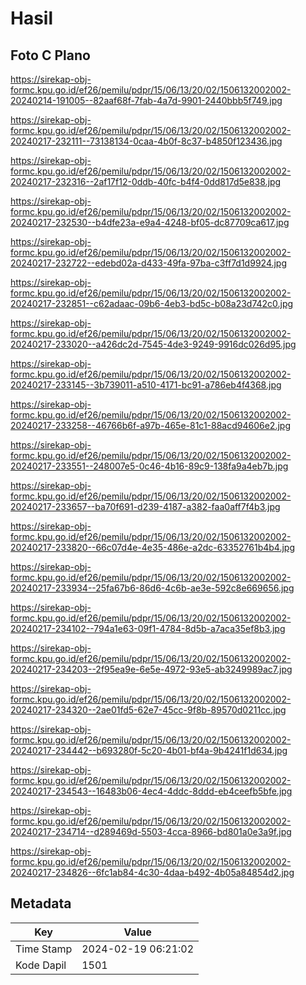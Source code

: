 # Hasil

## Foto C Plano

https://sirekap-obj-formc.kpu.go.id/ef26/pemilu/pdpr/15/06/13/20/02/1506132002002-20240214-191005--82aaf68f-7fab-4a7d-9901-2440bbb5f749.jpg

https://sirekap-obj-formc.kpu.go.id/ef26/pemilu/pdpr/15/06/13/20/02/1506132002002-20240217-232111--73138134-0caa-4b0f-8c37-b4850f123436.jpg

https://sirekap-obj-formc.kpu.go.id/ef26/pemilu/pdpr/15/06/13/20/02/1506132002002-20240217-232316--2af17f12-0ddb-40fc-b4f4-0dd817d5e838.jpg

https://sirekap-obj-formc.kpu.go.id/ef26/pemilu/pdpr/15/06/13/20/02/1506132002002-20240217-232530--b4dfe23a-e9a4-4248-bf05-dc87709ca617.jpg

https://sirekap-obj-formc.kpu.go.id/ef26/pemilu/pdpr/15/06/13/20/02/1506132002002-20240217-232722--edebd02a-d433-49fa-97ba-c3ff7d1d9924.jpg

https://sirekap-obj-formc.kpu.go.id/ef26/pemilu/pdpr/15/06/13/20/02/1506132002002-20240217-232851--c62adaac-09b6-4eb3-bd5c-b08a23d742c0.jpg

https://sirekap-obj-formc.kpu.go.id/ef26/pemilu/pdpr/15/06/13/20/02/1506132002002-20240217-233020--a426dc2d-7545-4de3-9249-9916dc026d95.jpg

https://sirekap-obj-formc.kpu.go.id/ef26/pemilu/pdpr/15/06/13/20/02/1506132002002-20240217-233145--3b739011-a510-4171-bc91-a786eb4f4368.jpg

https://sirekap-obj-formc.kpu.go.id/ef26/pemilu/pdpr/15/06/13/20/02/1506132002002-20240217-233258--46766b6f-a97b-465e-81c1-88acd94606e2.jpg

https://sirekap-obj-formc.kpu.go.id/ef26/pemilu/pdpr/15/06/13/20/02/1506132002002-20240217-233551--248007e5-0c46-4b16-89c9-138fa9a4eb7b.jpg

https://sirekap-obj-formc.kpu.go.id/ef26/pemilu/pdpr/15/06/13/20/02/1506132002002-20240217-233657--ba70f691-d239-4187-a382-faa0aff7f4b3.jpg

https://sirekap-obj-formc.kpu.go.id/ef26/pemilu/pdpr/15/06/13/20/02/1506132002002-20240217-233820--66c07d4e-4e35-486e-a2dc-63352761b4b4.jpg

https://sirekap-obj-formc.kpu.go.id/ef26/pemilu/pdpr/15/06/13/20/02/1506132002002-20240217-233934--25fa67b6-86d6-4c6b-ae3e-592c8e669656.jpg

https://sirekap-obj-formc.kpu.go.id/ef26/pemilu/pdpr/15/06/13/20/02/1506132002002-20240217-234102--794a1e63-09f1-4784-8d5b-a7aca35ef8b3.jpg

https://sirekap-obj-formc.kpu.go.id/ef26/pemilu/pdpr/15/06/13/20/02/1506132002002-20240217-234203--2f95ea9e-6e5e-4972-93e5-ab3249989ac7.jpg

https://sirekap-obj-formc.kpu.go.id/ef26/pemilu/pdpr/15/06/13/20/02/1506132002002-20240217-234320--2ae01fd5-62e7-45cc-9f8b-89570d0211cc.jpg

https://sirekap-obj-formc.kpu.go.id/ef26/pemilu/pdpr/15/06/13/20/02/1506132002002-20240217-234442--b693280f-5c20-4b01-bf4a-9b4241f1d634.jpg

https://sirekap-obj-formc.kpu.go.id/ef26/pemilu/pdpr/15/06/13/20/02/1506132002002-20240217-234543--16483b06-4ec4-4ddc-8ddd-eb4ceefb5bfe.jpg

https://sirekap-obj-formc.kpu.go.id/ef26/pemilu/pdpr/15/06/13/20/02/1506132002002-20240217-234714--d289469d-5503-4cca-8966-bd801a0e3a9f.jpg

https://sirekap-obj-formc.kpu.go.id/ef26/pemilu/pdpr/15/06/13/20/02/1506132002002-20240217-234826--6fc1ab84-4c30-4daa-b492-4b05a84854d2.jpg


## Metadata

| Key        | Value               |
| ---------- | ------------------- |
| Time Stamp | 2024-02-19 06:21:02 |
| Kode Dapil | 1501                |



